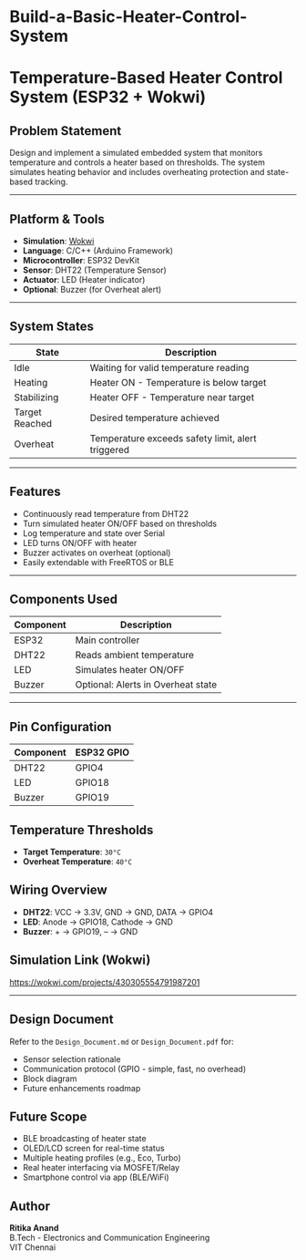 # Build-a-Basic-Heater-Control-System
# Temperature-Based Heater Control System (ESP32 + Wokwi)

## Problem Statement

Design and implement a simulated embedded system that monitors temperature and controls a heater based on thresholds. The system simulates heating behavior and includes overheating protection and state-based tracking.

---

## Platform & Tools

- **Simulation**: [Wokwi](https://wokwi.com/)
- **Language**: C/C++ (Arduino Framework)
- **Microcontroller**: ESP32 DevKit
- **Sensor**: DHT22 (Temperature Sensor)
- **Actuator**: LED (Heater indicator)
- **Optional**: Buzzer (for Overheat alert)

---

## System States

| State            | Description                                          |
|------------------|------------------------------------------------------|
| Idle             | Waiting for valid temperature reading                |
| Heating          | Heater ON - Temperature is below target              |
| Stabilizing      | Heater OFF - Temperature near target                 |
| Target Reached   | Desired temperature achieved                         |
| Overheat         | Temperature exceeds safety limit, alert triggered    |

---

##  Features

- Continuously read temperature from DHT22
- Turn simulated heater ON/OFF based on thresholds
- Log temperature and state over Serial
- LED turns ON/OFF with heater
- Buzzer activates on overheat (optional)
- Easily extendable with FreeRTOS or BLE

---

##  Components Used

| Component | Description |
|----------|-------------|
| ESP32    | Main controller |
| DHT22    | Reads ambient temperature |
| LED      | Simulates heater ON/OFF |
| Buzzer   | Optional: Alerts in Overheat state |

---

##  Pin Configuration

| Component | ESP32 GPIO |
|-----------|-------------|
| DHT22     | GPIO4       |
| LED       | GPIO18      |
| Buzzer    | GPIO19      |



## Temperature Thresholds

- **Target Temperature**: `30°C`
- **Overheat Temperature**: `40°C`



## Wiring Overview

- **DHT22**: VCC → 3.3V, GND → GND, DATA → GPIO4
- **LED**: Anode → GPIO18, Cathode → GND
- **Buzzer**: + → GPIO19, – → GND


## Simulation Link (Wokwi)

https://wokwi.com/projects/430305554791987201

---

##  Design Document

Refer to the `Design_Document.md` or `Design_Document.pdf` for:
- Sensor selection rationale
- Communication protocol (GPIO - simple, fast, no overhead)
- Block diagram
- Future enhancements roadmap



##  Future Scope

- BLE broadcasting of heater state
- OLED/LCD screen for real-time status
- Multiple heating profiles (e.g., Eco, Turbo)
- Real heater interfacing via MOSFET/Relay
- Smartphone control via app (BLE/WiFi)



## Author

**Ritika Anand**  
B.Tech - Electronics and Communication Engineering  
VIT Chennai



